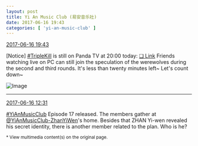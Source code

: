 ```yaml
---
layout: post
title: Yi An Music Club (易安音乐社)
date: 2017-06-16 19:43
categories: [ 'yi-an-music-club' ]
---
```


<div class="weibo-info">
  <a href="http://weibo.com/6094546964/F87qjAepU">2017-06-16 19:43</a>
</div>

[Notice] [#TripleKill](http://weibo.com/p/100808d614267acb9089db17679bfac43299ac) is still on Panda TV at 20:00 today: [❏ Link](http://www.panda.tv/act/triplekill2017.html) Friends watching live on PC can still join the speculation of the werewolves during the second and third rounds. It's less than twenty minutes left~ Let's count down~

<!-- more -->

![Image](https://wx2.sinaimg.cn/mw690/006Es64Agy1fgna3z5ewyj31kw1yxkjt.jpg)

---

<div class="weibo-info">
  <a href="http://weibo.com/6094546964/F84APy0Sq">2017-06-16 12:31</a>
</div>

[#YiAnMusicClub](http://weibo.com/p/100808beae2e3e05b17b64f63ebedca39f19b2) Episode 17 released. The members gather at [@YiAnMusicClub-ZhanYiWen](http://weibo.com/u/6108090526)'s home. Besides that ZHAN Yi-wen revealed his secret identity, there is another member related to the plan. Who is he?

<small>* View multimedia content(s) on the original page.</small>

